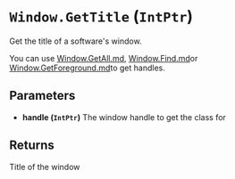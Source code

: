 # `Window.GetTitle` (`IntPtr`)


Get the title of a software's window.

You can use [Window.GetAll.md](Window.GetAll.md), [Window.Find.md](Window.Find.md)or [Window.GetForeground.md](Window.GetForeground.md)to get handles.


## Parameters

* **handle (`IntPtr`)** 
	The window handle to get the class for

## Returns

Title of the window

